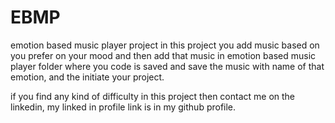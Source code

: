 # EBMP
emotion based music player project
in this project you add music based on you prefer on your mood and then add that music in emotion based music player folder where you code is saved and save the music with name of that emotion, and the initiate your project.

if you find any kind of difficulty in this project then contact me on the linkedin, my linked in profile link is in my github profile.
